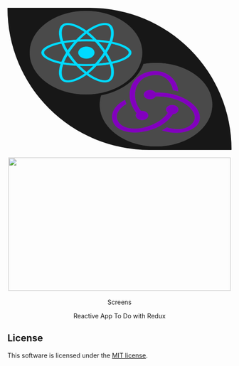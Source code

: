 <p align="center"><img width="550" height ="320" src="https://github.com/jackomo007/Redux-ToDo/blob/master/public/logo.png" style="max-width:100%;border-radius: 1px 350px 1px 350px;"></p>

<p align="center"><img width="500" height="300" src="https://res.cloudinary.com/dvm6sgg1h/image/upload/v1579274149/ReactJStoDo/qbewvv25wqqiagazkntg.png"></p>
<p align="center">Screens</p>

<p align="center">Reactive App To Do with Redux</p>

## License

This software is licensed under the [MIT license](https://opensource.org/licenses/MIT).
